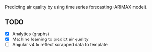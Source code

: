 Predicting air quality by using time series forecasting (ARIMAX model).

## TODO
- [x] Analytics (graphs)
- [x] Machine learning to predict air quality
- [ ] Angular v4 to reflect scrapped data to template 
